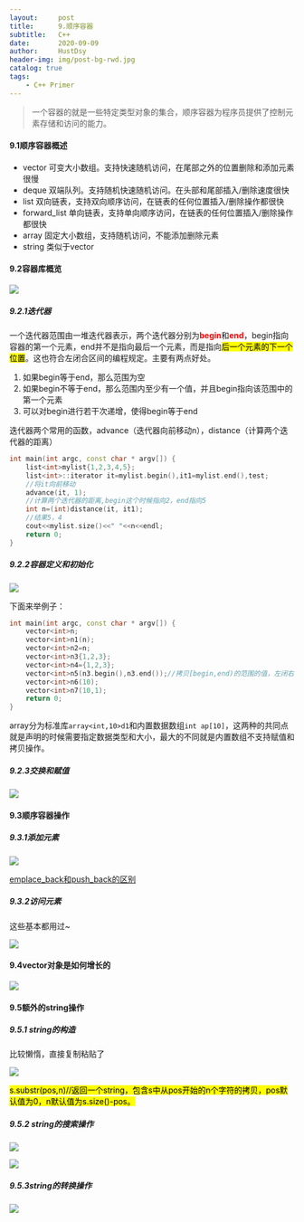 ```yaml
---
layout:     post
title:      9.顺序容器
subtitle:   C++
date:       2020-09-09
author:     HustDsy
header-img: img/post-bg-rwd.jpg
catalog: true
tags:
    - C++ Primer
---
```


> 一个容器的就是一些特定类型对象的集合，顺序容器为程序员提供了控制元素存储和访问的能力。

#### 9.1顺序容器概述

- vector 可变大小数组。支持快速随机访问，在尾部之外的位置删除和添加元素很慢
- deque 双端队列。支持随机快速随机访问。在头部和尾部插入/删除速度很快
- list 双向链表，支持双向顺序访问，在链表的任何位置插入/删除操作都很快
- forward_list 单向链表，支持单向顺序访问，在链表的任何位置插入/删除操作都很快
- array 固定大小数组，支持随机访问，不能添加删除元素
- string 类似于vector

#### 9.2容器库概览

![](https://gitee.com/hustdsy/blog-img/raw/master/img/20200909103820.png)

##### 9.2.1迭代器

​		一个迭代器范围由一堆迭代器表示，两个迭代器分别为<font color="red"><strong>begin</strong></font>和<font color="red"><strong>end</strong></font>，begin指向容器的第一个元素，end并不是指向最后一个元素，而是指向<mark>后一个元素的下一个位置</mark>。这也符合左闭合区间的编程规定。主要有两点好处。

1. 如果begin等于end，那么范围为空
2. 如果begin不等于end，那么范围内至少有一个值，并且begin指向该范围中的第一个元素
3. 可以对begin进行若干次递增，使得begin等于end

迭代器两个常用的函数，advance（迭代器向前移动n），distance（计算两个迭代器的距离）

```c++
int main(int argc, const char * argv[]) {
    list<int>mylist{1,2,3,4,5};
    list<int>::iterator it=mylist.begin(),it1=mylist.end(),test;
    //将it向前移动
    advance(it, 1);
    //计算两个迭代器的距离,begin这个时候指向2，end指向5
    int n=(int)distance(it, it1);
    //结果5，4
    cout<<mylist.size()<<" "<<n<<endl;
    return 0;
}
```

##### 9.2.2容器定义和初始化

![](https://gitee.com/hustdsy/blog-img/raw/master/img/20200909112916.png)

下面来举例子：

```c++
int main(int argc, const char * argv[]) {
    vector<int>n;
    vector<int>n1(n);
    vector<int>n2=n;
    vector<int>n3{1,2,3};
    vector<int>n4={1,2,3};
    vector<int>n5(n3.begin(),n3.end());//拷贝[begin,end)的范围的值，左闭右开
    vector<int>n6(10);
    vector<int>n7(10,1);
    return 0;
}
```

array分为标准库`array<int,10>d1`和内置数据数组`int ap[10]`，这两种的共同点就是声明的时候需要指定数据类型和大小，最大的不同就是内置数组不支持赋值和拷贝操作。

##### 9.2.3交换和赋值

![](https://gitee.com/hustdsy/blog-img/raw/master/img/20200909114615.png)

#### 9.3顺序容器操作

##### 9.3.1添加元素

![](https://gitee.com/hustdsy/blog-img/raw/master/img/20200909150725.png)

[emplace_back和push_back的区别](https://blog.csdn.net/shaochuang1/article/details/100171597?utm_medium=distribute.pc_relevant.none-task-blog-BlogCommendFromMachineLearnPai2-2.edu_weight&depth_1-utm_source=distribute.pc_relevant.none-task-blog-BlogCommendFromMachineLearnPai2-2.edu_weight)

##### 9.3.2访问元素

这些基本都用过~

![](https://gitee.com/hustdsy/blog-img/raw/master/img/20200909150959.png)

#### 9.4vector对象是如何增长的

![](https://gitee.com/hustdsy/blog-img/raw/master/img/20200909152534.png)

#### 9.5额外的string操作

##### 9.5.1 string的构造

比较懒惰，直接复制粘贴了

![](https://gitee.com/hustdsy/blog-img/raw/master/img/20200909153319.png)

<mark>s.substr(pos,n)//返回一个string，包含s中从pos开始的n个字符的拷贝，pos默认值为0，n默认值为s.size()-pos。</mark>

##### 9.5.2 string的搜索操作

![](https://gitee.com/hustdsy/blog-img/raw/master/img/20200909154104.png)

![](https://gitee.com/hustdsy/blog-img/raw/master/img/20200909154127.png)

##### 9.5.3string的转换操作

![](https://gitee.com/hustdsy/blog-img/raw/master/img/20200909154310.png)

